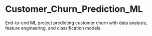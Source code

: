 # Customer_Churn_Prediction_ML
End-to-end ML project predicting customer churn with data analysis, feature engineering, and classification models.
